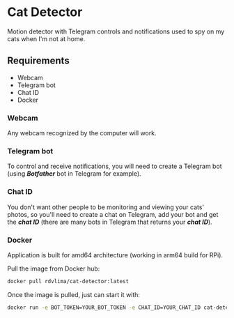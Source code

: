 # Cat Detector
Motion detector with Telegram controls and notifications used to spy on my cats when I'm not at home.
## Requirements
- Webcam
- Telegram bot
- Chat ID
- Docker

### Webcam
Any webcam recognized by the computer will work.
### Telegram bot
To control and receive notifications, you will need to create a Telegram bot (using ___Botfather___ bot in Telegram for example).
### Chat ID
You don't want other people to be monitoring and viewing your cats' photos, so you'll need to create a chat on Telegram, add your bot and get the ___chat ID___ (there are many bots in Telegram that returns your ___chat ID___).
### Docker
Application is built for amd64 architecture (working in arm64 build for RPi).

Pull the image from Docker hub:
~~~bash
docker pull rdvlima/cat-detector:latest
~~~
Once the image is pulled, just can start it with:
~~~bash
docker run -e BOT_TOKEN=YOUR_BOT_TOKEN -e CHAT_ID=YOUR_CHAT_ID cat-detector:latest
~~~